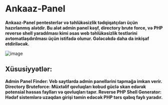 # Ankaaz-Panel

**Ankaaz-Panel pentesterlər və təhlükəsizlik tədqiqatçıları üçün hazırlanmış alətdir. Bu alət admin panel kəşf, directory brute force, və PHP reverse shell yaradılması kimi əsas web təhlükəsizlik testlərini avtomatlaşdırılması üçün istifadə olunur. Gələcəkdə daha da inkişaf etdiriləcək.**

![image](https://github.com/user-attachments/assets/13839422-cbef-4a02-9350-b3f4ba4baf56)

## Xüsusiyyətlər: ##

**Admin Panel Finder: Veb saytlarda admin panellərini tapmağa imkan verir.
Directory Bruteforce: Müxtəlif qovluqları kobud güclə skan edərək potensial həssas faylları və qovluqları tapır.
Reverse PHP Shell Generator: Hədəf sistemlərə uzaqdan girişi təmin edəcək PHP tərs qabıq faylı yaradır.**


